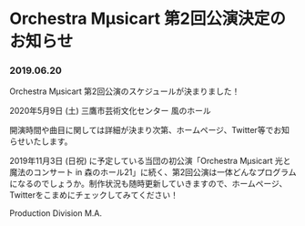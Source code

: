 # Orchestra Mµsicart 第2回公演決定のお知らせ

### 2019.06.20

Orchestra Mµsicart 第2回公演のスケジュールが決まりました！

2020年5月9日 (土) 三鷹市芸術文化センター 風のホール

開演時間や曲目に関しては詳細が決まり次第、ホームページ、Twitter等でお知らせいたします。



2019年11月3日 (日祝) に予定している当団の初公演「Orchestra Mµsicart 光と魔法のコンサート in 森のホール21」に続く、第2回公演は一体どんなプログラムになるのでしょうか。制作状況も随時更新していきますので、ホームページ、Twitterをこまめにチェックしてみてください！



Production Division M.A.